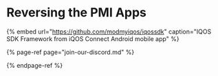# Reversing the PMI Apps



{% embed url="https://github.com/modmyiqos/iqossdk" caption="IQOS SDK Framework from iQOS Connect Android mobile app" %}



{% page-ref page="join-our-discord.md" %}

{% endpage-ref %}

